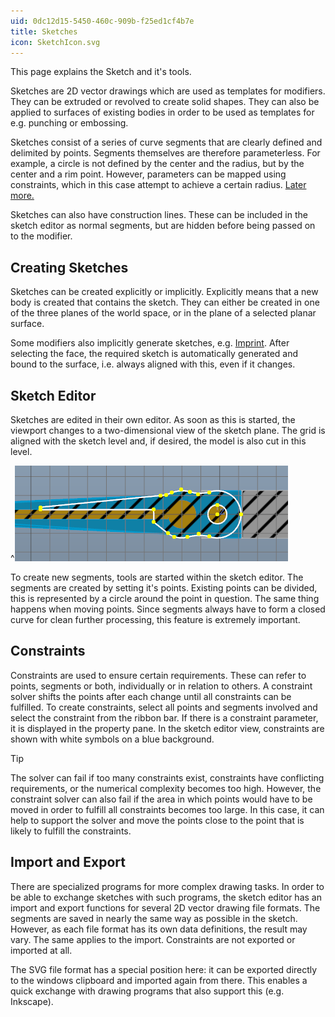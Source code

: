 ```yaml
---
uid: 0dc12d15-5450-460c-909b-f25ed1cf4b7e
title: Sketches
icon: SketchIcon.svg
---
```

This page explains the Sketch and it's tools.

Sketches are 2D vector drawings which are used as templates for modifiers. They can be extruded or revolved to create solid shapes. They can also be applied to surfaces of existing bodies in order to be used as templates for e.g. punching or embossing.

Sketches consist of a series of curve segments that are clearly defined and delimited by points. Segments themselves are therefore parameterless. For example, a circle is not defined by the center and the radius, but by the center and a rim point. However, parameters can be mapped using constraints, which in this case attempt to achieve a certain radius. [Later more.](xref:0dc12d15-5450-460c-909b-f25ed1cf4b7e#constraints)

Sketches can also have construction lines. These can be included in the sketch editor as normal segments, but are hidden before being passed on to the modifier.

## Creating Sketches

Sketches can be created explicitly or implicitly. Explicitly means that a new body is created that contains the sketch. They can either be created in one of the three planes of the world space, or in the plane of a selected planar surface.

Some modifiers also implicitly generate sketches, e.g. [Imprint](xref:D3faf9Bf-849f-4612-b689-bd5f699e850d). After selecting the face, the required sketch is automatically generated and bound to the surface, i.e. always aligned with this, even if it changes.

## Sketch Editor

Sketches are edited in their own editor. As soon as this is started, the viewport changes to a two-dimensional view of the sketch plane. The grid is aligned with the sketch level and, if desired, the model is also cut in this level.

^![Sketch Editor 2D view with model cut](SketchEditorView.png)

To create new segments, tools are started within the sketch editor. The segments are created by setting it's points. Existing points can be divided, this is represented by a circle around the point in question. The same thing happens when moving points. Since segments always have to form a closed curve for clean further processing, this feature is extremely important.

## Constraints

Constraints are used to ensure certain requirements. These can refer to points, segments or both, individually or in relation to others. A constraint solver shifts the points after each change until all constraints can be fulfilled. 
To create constraints, select all points and segments involved and select the constraint from the ribbon bar. If there is a constraint parameter, it is displayed in the property pane. In the sketch editor view, constraints are shown with white symbols on a blue background.

> [!TIP]
> The solver can fail if too many constraints exist, constraints have conflicting requirements, or the numerical complexity becomes too high. 
> However, the constraint solver can also fail if the area in which points would have to be moved in order to fulfill all constraints becomes too large. In this case, it can help to support the solver and move the points close to the point that is likely to fulfill the constraints.

## Import and Export

There are specialized programs for more complex drawing tasks. In order to be able to exchange sketches with such programs, the sketch editor has an import and export functions for several 2D vector drawing file formats. The segments are saved in nearly the same way as possible in the sketch. However, as each file format has its own data definitions, the result may vary. The same applies to the import. Constraints are not exported or imported at all.

The SVG file format has a special position here: it can be exported directly to the windows clipboard and imported again from there. This enables a quick exchange with drawing programs that also support this (e.g. Inkscape).
